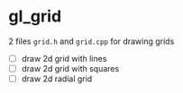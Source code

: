 # gl_grid

2 files `grid.h` and `grid.cpp` for drawing grids

- [ ] draw 2d grid with lines
- [ ] draw 2d grid with squares
- [ ] draw 2d radial grid